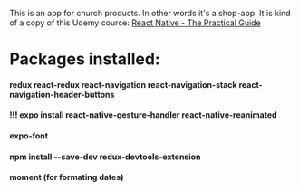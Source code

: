 This is an app for church products. In other words it's a shop-app. It is kind of a copy of this Udemy cource: 
[React Native - The Practical Guide](https://www.udemy.com/react-native-the-practical-guide/)


# Packages installed:
#### redux react-redux react-navigation react-navigation-stack react-navigation-header-buttons
#### !!! expo install react-native-gesture-handler react-native-reanimated
#### expo-font
#### npm install --save-dev redux-devtools-extension 
#### moment (for formating dates)
